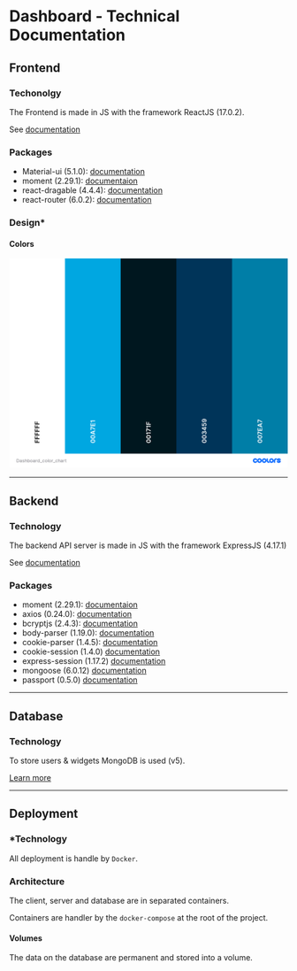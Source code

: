 # **Dashboard - Technical Documentation**

## **Frontend**

### **Techonolgy**

The Frontend is made in JS with the framework ReactJS (17.0.2).

See [documentation](https://fr.reactjs.org/docs/getting-started.html)

### **Packages**

- Material-ui (5.1.0): [documentation](https://mui.com/)
- moment (2.29.1): [documentaion](https://momentjs.com/docs/)
- react-dragable (4.4.4): [documentation](https://www.npmjs.com/package/react-draggable)
- react-router (6.0.2): [documentation](https://reactrouter.com/)

### **Design***

#### **Colors**

![Graphical char - colors](./img/Dashboard_color_chart.png)

____

## **Backend**

### **Technology**

The backend API server is made in JS with the framework ExpressJS (4.17.1)

See [documentation](https://expressjs.com/fr/)

### **Packages**

- moment (2.29.1): [documentaion](https://momentjs.com/docs/)
- axios (0.24.0): [documentation](https://axios-http.com/docs/intro)
- bcryptjs (2.4.3): [documentation](https://openbase.com/js/bcryptjs/documentation)
- body-parser (1.19.0): [documentation](https://openbase.com/js/bcryptjs/documentation)
- cookie-parser (1.4.5): [documentation](https://www.npmjs.com/package/cookie-parser)
- cookie-session (1.4.0) [documentation](https://www.npmjs.com/package/cookie-session)
- express-session (1.17.2) [documentation](https://www.npmjs.com/package/express-session)
- mongoose (6.0.12) [documentation](https://mongoosejs.com/docs/)
- passport (0.5.0) [documentation](http://www.passportjs.org/docs/)

____

## **Database**

### **Technology**

To store users & widgets MongoDB is used (v5).

[Learn more](https://www.mongodb.com/cloud/atlas/lp/try2?utm_content=rlsavisitor&utm_source=google&utm_campaign=gs_emea_rlsamulti_search_core_brand_atlas_desktop_rlsa&utm_term=mongo%20db&utm_medium=cpc_paid_search&utm_ad=e&utm_ad_campaign_id=14412646455&adgroup=131761126492&gclid=Cj0KCQiA47GNBhDrARIsAKfZ2rAB647R-SJrEefesCMnnlwuiisVYlOG5DWAD4eF5wqNHUpE4ZyXjgQaAksFEALw_wcB)

____

## **Deployment**

### ***Technology**

All deployment is handle by `Docker`.

### **Architecture**

The client, server and database are in separated containers.

Containers are handler by the `docker-compose` at the root of the project.

#### **Volumes**

The data on the database are permanent and stored into a volume.